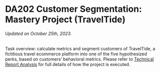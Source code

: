 # DA202 Customer Segmentation: Mastery Project (TravelTide)
###### Updated on October 25th, 2023.
Task overview: calculate metrics and segment customers of TravelTide, a fictitious travel ecommerce platform into one of the five hypothesized perks, based on customers’ behavioral metrics.
Please refer to [Technical Report Analysis](https://github.com/coderedstorage/TravelTide/commit/331902350e601b48f3a67b3d212c6f185b68a72c) for full details of how the project is executed.
